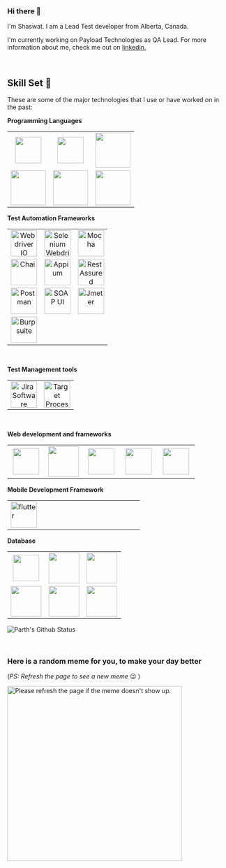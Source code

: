 ### Hi there 👋

I'm Shaswat. I am a Lead Test developer from Alberta, Canada.

I'm currently working on Payload Technologies as QA Lead. For more information about me, check me out on [linkedin.](https://www.linkedin.com/in/shaswat-paudel-bb1934a7/)

<br>

## Skill Set 💪

These are some of the major technologies that I use or have worked on in the past:

**Programming Languages**

<table>
<tbody>
<tr>

  <td align="center" width="33%">
  <img height=60px src="https://www.vectorlogo.zone/logos/javascript/javascript-horizontal.svg"> 
  </td>

  <td align="center" width="33%" >
  <img height=60px src="https://www.vectorlogo.zone/logos/java/java-horizontal.svg"> 
  </td>

  <td align="center" width="33%" >
  <img height=80px src="https://www.vectorlogo.zone/logos/dartlang/dartlang-ar21.svg"> 
  </td>

  </tr>
  <tr>
 
  <td align="center" width="33%" >
  <img height=80px src="https://raw.githubusercontent.com/isocpp/logos/master/cpp_logo.png"> 
  </td>

  <td align="center" width="33%" >
  <img height=80px src="https://seeklogo.com/images/C/c-programming-language-logo-9B32D017B1-seeklogo.com.png"> 
  </td>

  <td align="center" width="33%" >
  <img height=80px src="https://seeklogo.com/images/C/c-sharp-c-logo-02F17714BA-seeklogo.com.png"> 
  </td>

</tr>
</tbody>
</table>

**Test Automation Frameworks**

<table>
<tbody>
<tr>
  <td align="center" width="33%" >
  <img height=60px src="https://github.com/simple-icons/simple-icons/blob/master/icons/webdriverio.svg" alt="Webdriver IO" > 
  </td>

  <td align="center" width="33%" >
  <img height=60px src="https://github.com/detain/svg-logos/blob/master/svg/selenium-logo.svg" alt="Selenium Webdriver"> 
  </td>

  <td align="center" width="33%" >
  <img height=60px src="https://www.vectorlogo.zone/logos/mochajs/mochajs-ar21.svg" alt="Mocha"> 
  </td>

</tr>
<tr>

  <td align="center" width="33%" >
  <img height=60px src="https://www.vectorlogo.zone/logos/chaijs/chaijs-ar21.svg" alt="Chai" > 
  </td>

  <td align="center" width="33%" >
  <img height=60px src="https://cdn.svgporn.com/logos/appium.svg" alt="Appium"> 
  </td>

  <td align="center" width="33%" >
  <img height=60px src="https://rest-assured.io/img/name-transparent.png" alt="Rest Assured"> 
  </td>

</tr>
<tr>
  <td align="center" width="33%" >
  <img height=60px src="https://www.vectorlogo.zone/logos/getpostman/getpostman-ar21.svg" alt="Postman"> 
  </td>

  <td align="center" width="33%" >
  <img height=60px src="https://logos-download.com/wp-content/uploads/2020/06/SoapUI_Logo.png" alt="SOAP UI"> 
  </td>

  <td align="center" width="33%" >
  <img height=60px src="http://jmeter.apache.org/images/logo.svg" alt="Jmeter"> 
  </td>

</tr>

<tr>
  <td align="center" width="33%" >
  <img height=60px src="https://portswigger.net/content/images/logos/burpsuite-logo-large.svg" alt="Burp suite"> 
  </td>

</tr>


</tbody>
</table>

<br>

**Test Management tools**

<table>
<tbody>
<tr> 

<td align="center" width="50%" >
<img height=60px src="https://www.vectorlogo.zone/logos/atlassian_jira/atlassian_jira-ar21.svg" alt="Jira Software"> 
</td>

<td align="center" width="50%" >
<img height=60px src="https://assets.cdntpondemand.com/content/themes/targetprocess/img/com-logo/tp-3.svg?t=202132153541" alt="Target Process"> 
</td> 

</tr>
</tbody>
</table>


<br>

**Web development and frameworks**

<table>
<tbody>

<tr>
<td align="center" width="20%">
<img height=60px src="https://www.vectorlogo.zone/logos/w3_html5/w3_html5-ar21.svg"> 
</td>

<td align="center" width="20%">
<img height=70px src="https://1000logos.net/wp-content/uploads/2020/09/CSS-Logo.png"> 
</td>

<td align="center" width="20%">
<img height=60px src="https://www.vectorlogo.zone/logos/getbootstrap/getbootstrap-ar21.svg"> 
</td>

<td align="center" width="20%">
<img height=60px src="https://www.vectorlogo.zone/logos/reactjs/reactjs-ar21.svg"> 
</td>

<td align="center" width="20%">
<img height=60px src="https://www.vectorlogo.zone/logos/nodejs/nodejs-horizontal.svg"> 
</td>

</tr>
</tbody>
</table>


**Mobile Development Framework**

<table>
<tbody>

<tr>
<td align="left" width="25%">
<img height=60px src="https://www.vectorlogo.zone/logos/flutterio/flutterio-ar21.svg" alt="flutter"> 
</td>

</tr>
</tbody>
</table>


**Database**

<table>
<tbody>

<tr>
<td align="center" width="33%">
<img height=60px src="https://www.vectorlogo.zone/logos/mysql/mysql-ar21.svg"> 
</td>

<td align="center" width="33%">
<img height=70px src="https://www.vectorlogo.zone/logos/postgresql/postgresql-ar21.svg"> 
</td>

<td align="center" width="33%">
<img height=70px src="https://www.vectorlogo.zone/logos/mongodb/mongodb-ar21.svg"> 
</td>

</tr>

<tr>

<td align="center" width="33%">
<img height=70px src="https://www.vectorlogo.zone/logos/oracle/oracle-ar21.svg"> 
</td>

<td align="center" width="33%">
<img height=70px src="https://www.vectorlogo.zone/logos/graphql/graphql-ar21.svg"> 
</td>

<td align="center" width="33%">
<img height=70px src="https://www.vectorlogo.zone/logos/sqlite/sqlite-ar21.svg"> 
</td>

</tr>

</tr>
</tbody>
</table>

![Parth's Github Status](https://github-readme-stats.vercel.app/api?username=spaudel1&show_icons=true&title_color=3793c4&icon_color=ffbb00&text_color=ffffff&bg_color=000000)

<br>

### Here is a random meme for you, to make your day better

(_PS: Refresh the page to see a new meme_ :wink: )

<a href="https://github.com/techytushar/random-memer"><img src='https://random-memer.herokuapp.com/' title="Meme" alt="Please refresh the page if the meme doesn't show up." height="400"></a>
